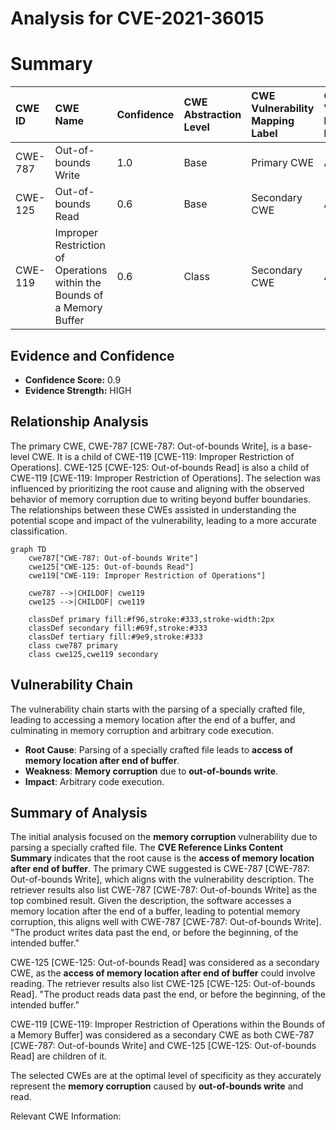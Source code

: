 # Analysis for CVE-2021-36015

# Summary
| CWE ID  | CWE Name                       | Confidence | CWE Abstraction Level | CWE Vulnerability Mapping Label | CWE-Vulnerability Mapping Notes |
| :-------- | :----------------------------- | :--------- | :---------------------- | :------------------------------ | :------------------------------ |
| CWE-787 | Out-of-bounds Write          | 1.0        | Base                    | Primary CWE                   | Allowed                         |
| CWE-125 | Out-of-bounds Read            | 0.6        | Base                    | Secondary CWE                  | Allowed                         |
| CWE-119 | Improper Restriction of Operations within the Bounds of a Memory Buffer | 0.6       | Class                    | Secondary CWE                   | Allowed                         |

## Evidence and Confidence

*   **Confidence Score:** 0.9
*   **Evidence Strength:** HIGH

## Relationship Analysis
The primary CWE, CWE-787 [CWE-787: Out-of-bounds Write], is a base-level CWE. It is a child of CWE-119 [CWE-119: Improper Restriction of Operations]. CWE-125 [CWE-125: Out-of-bounds Read] is also a child of CWE-119 [CWE-119: Improper Restriction of Operations]. The selection was influenced by prioritizing the root cause and aligning with the observed behavior of memory corruption due to writing beyond buffer boundaries. The relationships between these CWEs assisted in understanding the potential scope and impact of the vulnerability, leading to a more accurate classification.

```mermaid
graph TD
    cwe787["CWE-787: Out-of-bounds Write"]
    cwe125["CWE-125: Out-of-bounds Read"]
    cwe119["CWE-119: Improper Restriction of Operations"]
    
    cwe787 -->|CHILDOF| cwe119
    cwe125 -->|CHILDOF| cwe119
    
    classDef primary fill:#f96,stroke:#333,stroke-width:2px
    classDef secondary fill:#69f,stroke:#333
    classDef tertiary fill:#9e9,stroke:#333
    class cwe787 primary
    class cwe125,cwe119 secondary
```

## Vulnerability Chain
The vulnerability chain starts with the parsing of a specially crafted file, leading to accessing a memory location after the end of a buffer, and culminating in memory corruption and arbitrary code execution.
  - **Root Cause**: Parsing of a specially crafted file leads to **access of memory location after end of buffer**.
  - **Weakness**: **Memory corruption** due to **out-of-bounds write**.
  - **Impact**: Arbitrary code execution.

## Summary of Analysis
The initial analysis focused on the **memory corruption** vulnerability due to parsing a specially crafted file. The **CVE Reference Links Content Summary** indicates that the root cause is the **access of memory location after end of buffer**. The primary CWE suggested is CWE-787 [CWE-787: Out-of-bounds Write], which aligns with the vulnerability description. The retriever results also list CWE-787 [CWE-787: Out-of-bounds Write] as the top combined result. Given the description, the software accesses a memory location after the end of a buffer, leading to potential memory corruption, this aligns well with CWE-787 [CWE-787: Out-of-bounds Write].
"The product writes data past the end, or before the beginning, of the intended buffer."

CWE-125 [CWE-125: Out-of-bounds Read] was considered as a secondary CWE, as the **access of memory location after end of buffer** could involve reading. The retriever results also list CWE-125 [CWE-125: Out-of-bounds Read].
"The product reads data past the end, or before the beginning, of the intended buffer."

CWE-119 [CWE-119: Improper Restriction of Operations within the Bounds of a Memory Buffer] was considered as a secondary CWE as both CWE-787 [CWE-787: Out-of-bounds Write] and CWE-125 [CWE-125: Out-of-bounds Read] are children of it.

The selected CWEs are at the optimal level of specificity as they accurately represent the **memory corruption** caused by **out-of-bounds write** and read.

Relevant CWE Information: